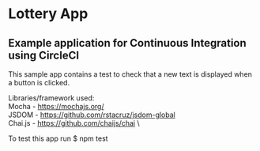 # Lottery App

## Example application for Continuous Integration using CircleCI

This sample app contains a test to check that a new text is displayed when a button is clicked.

Libraries/framework used: \
Mocha - https://mochajs.org/ \
JSDOM - https://github.com/rstacruz/jsdom-global \
Chai.js - https://github.com/chaijs/chai \

To test this app run 
$ npm test


